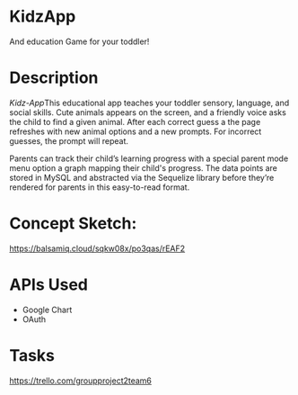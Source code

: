 # KidzApp
And education Game for your toddler!

# Description
*Kidz-App*This educational app teaches your toddler sensory, language, and social skills. Cute animals appears on the screen, and a friendly voice asks the child to find a given animal. After each correct guess a the page refreshes with new animal options and a new prompts. For incorrect guesses, the prompt will repeat.

Parents can track their child’s learning progress with a special parent mode menu option a graph mapping their child's progress. The data points are stored in MySQL and abstracted via the Sequelize library before they’re rendered for parents in this easy-to-read format.

# Concept Sketch: 
https://balsamiq.cloud/sqkw08x/po3qas/rEAF2

# APIs Used
* Google Chart
* OAuth

# Tasks
https://trello.com/groupproject2team6
